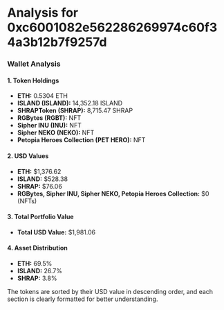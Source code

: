 # Analysis for 0xc6001082e562286269974c60f34a3b12b7f9257d

### Wallet Analysis

#### 1. Token Holdings

- **ETH:** 0.5304 ETH
- **ISLAND (ISLAND):** 14,352.18 ISLAND
- **SHRAPToken (SHRAP):** 8,715.47 SHRAP
- **RGBytes (RGBT):** NFT
- **Sipher INU (INU):** NFT
- **Sipher NEKO (NEKO):** NFT
- **Petopia Heroes Collection (PET HERO):** NFT

#### 2. USD Values

- **ETH:** $1,376.62
- **ISLAND:** $528.38
- **SHRAP:** $76.06
- **RGBytes, Sipher INU, Sipher NEKO, Petopia Heroes Collection:** $0 (NFTs)

#### 3. Total Portfolio Value

- **Total USD Value:** $1,981.06

#### 4. Asset Distribution

- **ETH:** 69.5%
- **ISLAND:** 26.7%
- **SHRAP:** 3.8%

The tokens are sorted by their USD value in descending order, and each section is clearly formatted for better understanding.

